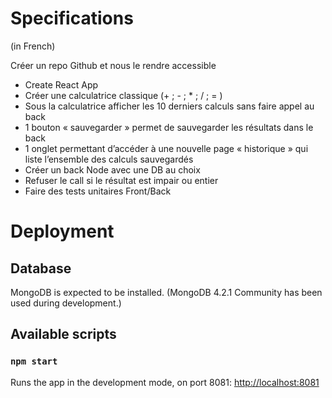 # Specifications

(in French)

Créer un repo Github et nous le rendre accessible

- Create React App
- Créer une calculatrice classique (+ ; - ; \* ; / ; = )
- Sous la calculatrice afficher les 10 derniers calculs sans faire appel au back
- 1 bouton « sauvegarder » permet de sauvegarder les résultats dans le back
- 1 onglet permettant d’accéder à une nouvelle page « historique » qui liste l’ensemble des
  calculs sauvegardés
- Créer un back Node avec une DB au choix
- Refuser le call si le résultat est impair ou entier
- Faire des tests unitaires Front/Back

# Deployment

## Database

MongoDB is expected to be installed.
(MongoDB 4.2.1 Community has been used during development.)

## Available scripts

### `npm start`

Runs the app in the development mode, on port 8081: [http://localhost:8081](http://localhost:8081)
